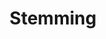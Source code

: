 ---
word: "true"

types: "word"

title: "Stemming"

categories: ['']

tags: ['Stemming']

arabic: 'التجذيع'

arexps: []

enwords: ['Stemming']

enexps: []

arlexicons: 'ج'

enlexicons: 'S'

authors: ['Ruqayya Roshdy']

translators: ['']

citations: 'مقدمة في حوسبة اللغة العربية'

sources: 'مركز الملك عبدالله بن عبدالعزيز الدولي لخدمة اللغة العربية'

slug: ""
---